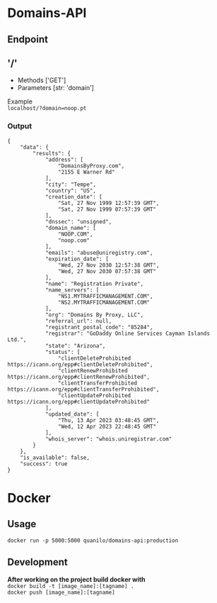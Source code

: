 # Domains-API

## Endpoint

## '/'
- Methods ['GET']  
- Parameters [str: 'domain']

Example  
```localhost/?domain=noop.pt```

### Output 
```
{
    "data": {
        "results": {
            "address": [
                "DomainsByProxy.com",
                "2155 E Warner Rd"
            ],
            "city": "Tempe",
            "country": "US",
            "creation_date": [
                "Sat, 27 Nov 1999 12:57:39 GMT",
                "Sat, 27 Nov 1999 07:57:39 GMT"
            ],
            "dnssec": "unsigned",
            "domain_name": [
                "NOOP.COM",
                "noop.com"
            ],
            "emails": "abuse@uniregistry.com",
            "expiration_date": [
                "Wed, 27 Nov 2030 12:57:38 GMT",
                "Wed, 27 Nov 2030 07:57:38 GMT"
            ],
            "name": "Registration Private",
            "name_servers": [
                "NS1.MYTRAFFICMANAGEMENT.COM",
                "NS2.MYTRAFFICMANAGEMENT.COM"
            ],
            "org": "Domains By Proxy, LLC",
            "referral_url": null,
            "registrant_postal_code": "85284",
            "registrar": "GoDaddy Online Services Cayman Islands Ltd.",
            "state": "Arizona",
            "status": [
                "clientDeleteProhibited https://icann.org/epp#clientDeleteProhibited",
                "clientRenewProhibited https://icann.org/epp#clientRenewProhibited",
                "clientTransferProhibited https://icann.org/epp#clientTransferProhibited",
                "clientUpdateProhibited https://icann.org/epp#clientUpdateProhibited"
            ],
            "updated_date": [
                "Thu, 13 Apr 2023 03:48:45 GMT",
                "Wed, 12 Apr 2023 22:48:45 GMT"
            ],
            "whois_server": "whois.uniregistrar.com"
        }
    },
    "is_available": false,
    "success": true
}
```

# Docker 
## Usage 
```docker run -p 5000:5000 quanilo/domains-api:production```

## Development 
**After working on the project build docker with**   
    ```docker build -t [image_name]:[tagname] .  ```  
    ```docker push [image_name]:[tagname]```
